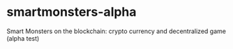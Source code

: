 # smartmonsters-alpha
Smart Monsters on the blockchain: crypto currency and decentralized game (alpha test)
